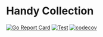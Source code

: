 # Handy Collection

[![Go Report Card](https://goreportcard.com/badge/github.com/hsldymq/handyCollection)](https://goreportcard.com/report/github.com/hsldymq/handyCollection)
[![Test](https://github.com/hsldymq/handyCollection/actions/workflows/test.yml/badge.svg)](https://github.com/hsldymq/handyCollection/actions/workflows/test.yml)
[![codecov](https://codecov.io/gh/hsldymq/handyCollection/branch/main/graph/badge.svg?token=S3FNJM43U5)](https://codecov.io/gh/hsldymq/handyCollection)